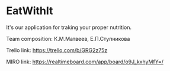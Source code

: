 # EatWithIt

It's our application for traking your proper nutrition.

Team composition: К.М.Матвеев, Е.П.Ступникова

Trello link:
https://trello.com/b/GRG2z75z

MIRO link:
https://realtimeboard.com/app/board/o9J_kxhyMfY=/
